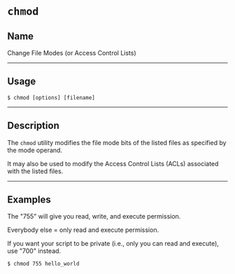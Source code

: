 # `chmod`

## Name
Change File Modes (or Access Control Lists)


----
## Usage
```
$ chmod [options] [filename]
```


----
## Description
The `chmod` utility modifies the file mode bits of the listed files as specified by the mode operand.

It may also be used to modify the Access Control Lists (ACLs) associated with the listed files.

---
## Examples
The "755" will give you read, write, and execute permission.

Everybody else = only read and execute permission.

If you want your script to be private (i.e., only you can read and execute), use "700" instead.
```
$ chmod 755 hello_world
```
